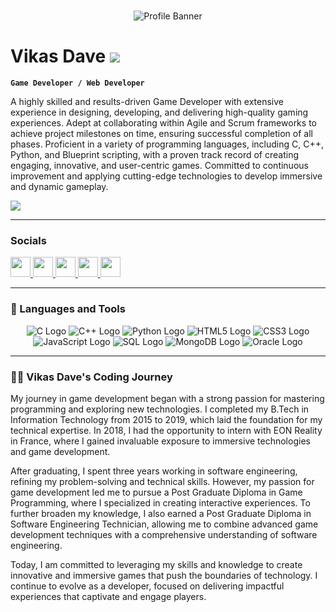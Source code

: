 #
<p align="center">
  <img src="https://img.freepik.com/premium-photo/futuristic-cybersecurity-backgrounds-digital-protection-wallpapers-technology-security-illustratio_980716-93958.jpg" alt="Profile Banner" />
</p>

#  Vikas Dave ![](https://user-images.githubusercontent.com/18350557/176309783-0785949b-9127-417c-8b55-ab5a4333674e.gif)


**`Game Developer / Web Developer`**

A highly skilled and results-driven Game Developer with extensive experience in designing, developing, and delivering high-quality gaming experiences. Adept at collaborating within Agile and Scrum frameworks to achieve project milestones on time, ensuring successful completion of all phases. Proficient in a variety of programming languages, including C, C++, Python, and Blueprint scripting, with a proven track record of creating engaging, innovative, and user-centric games. Committed to continuous improvement and applying cutting-edge technologies to develop immersive and dynamic gameplay.

   <p align="left">
     <a href="https://www.x.com/VikasDave0511" target="_blank" rel="noreferrer"><img
          src="https://img.shields.io/twitter/follow/VikasDave0511?logo=twitter&style=for-the-badge&color=0891b2&labelColor=1c1917"/> </a>
   </p>

---
### Socials

<p align="left"> <a href="https://www.github.com/Vikas-Dave" target="_blank" rel="noreferrer"> <picture> <source media="(prefers-color-scheme: dark)" srcset="https://raw.githubusercontent.com/danielcranney/readme-generator/main/public/icons/socials/github-dark.svg" /> <source media="(prefers-color-scheme: light)" srcset="https://raw.githubusercontent.com/danielcranney/readme-generator/main/public/icons/socials/github.svg" /> <img src="https://raw.githubusercontent.com/danielcranney/readme-generator/main/public/icons/socials/github.svg" width="32" height="32" /> </picture> </a> <a href="http://www.instagram.com/vikasdave.05" target="_blank" rel="noreferrer"> <picture> <source media="(prefers-color-scheme: dark)" srcset="https://raw.githubusercontent.com/danielcranney/readme-generator/main/public/icons/socials/instagram-dark.svg" /> <source media="(prefers-color-scheme: light)" srcset="https://raw.githubusercontent.com/danielcranney/readme-generator/main/public/icons/socials/instagram.svg" /> <img src="https://raw.githubusercontent.com/danielcranney/readme-generator/main/public/icons/socials/instagram.svg" width="32" height="32" /> </picture> </a> <a href="https://www.linkedin.com/in/vikasdave05/" target="_blank" rel="noreferrer"> <picture> <source media="(prefers-color-scheme: dark)" srcset="https://raw.githubusercontent.com/danielcranney/readme-generator/main/public/icons/socials/linkedin-dark.svg" /> <source media="(prefers-color-scheme: light)" srcset="https://raw.githubusercontent.com/danielcranney/readme-generator/main/public/icons/socials/linkedin.svg" /> <img src="https://raw.githubusercontent.com/danielcranney/readme-generator/main/public/icons/socials/linkedin.svg" width="32" height="32" /> </picture> </a> <a href="https://www.x.com/VikasDave0511" target="_blank" rel="noreferrer"> <picture> <source media="(prefers-color-scheme: dark)" srcset="https://raw.githubusercontent.com/danielcranney/readme-generator/main/public/icons/socials/twitter-dark.svg" /> <source media="(prefers-color-scheme: light)" srcset="https://raw.githubusercontent.com/danielcranney/readme-generator/main/public/icons/socials/twitter.svg" /> <img src="https://raw.githubusercontent.com/danielcranney/readme-generator/main/public/icons/socials/twitter.svg" width="32" height="32" /> </picture> </a> <a href="https://www.youtube.com/@Davesway" target="_blank" rel="noreferrer"> <picture> <source media="(prefers-color-scheme: dark)" srcset="https://raw.githubusercontent.com/danielcranney/readme-generator/main/public/icons/socials/youtube-dark.svg" /> <source media="(prefers-color-scheme: light)" srcset="https://raw.githubusercontent.com/danielcranney/readme-generator/main/public/icons/socials/youtube.svg" /> <img src="https://raw.githubusercontent.com/danielcranney/readme-generator/main/public/icons/socials/youtube.svg" width="32" height="32" /> </picture> </a></p>

---

### 🧰 Languages and Tools

<p align="center">
  <img src="https://img.shields.io/badge/C-007396?style=for-the-badge&logo=C&logoColor=white" alt="C Logo"/>
  <img src="https://img.shields.io/badge/C++-00599C?style=for-the-badge&logo=c%2B%2B&logoColor=white" alt="C++ Logo"/>
  <img src="https://img.shields.io/badge/Python-3776AB?style=for-the-badge&logo=python&logoColor=white" alt="Python Logo"/>
  <img src="https://img.shields.io/badge/HTML5-E34F26?style=for-the-badge&logo=html5&logoColor=white" alt="HTML5 Logo"/>
  <img src="https://img.shields.io/badge/CSS3-1572B6?style=for-the-badge&logo=css3&logoColor=white" alt="CSS3 Logo"/>
  <img src="https://img.shields.io/badge/JavaScript-F7DF1E?style=for-the-badge&logo=javascript&logoColor=black" alt="JavaScript Logo"/>
  <img src="https://img.shields.io/badge/SQL-4479A1?style=for-the-badge&logo=mysql&logoColor=white" alt="SQL Logo"/>
  <img src="https://img.shields.io/badge/MongoDB-47A248?style=for-the-badge&logo=mongodb&logoColor=white" alt="MongoDB Logo"/>
  <img src="https://img.shields.io/badge/Oracle-F80000?style=for-the-badge&logo=oracle&logoColor=white" alt="Oracle Logo"/>
</p>

---
 <h3>👨‍💻 Vikas Dave's Coding Journey</h3>
  My journey in game development began with a strong passion for mastering programming and exploring new technologies. I completed my B.Tech in Information Technology from 2015 to 2019, which laid the foundation for my technical expertise. In 2018, I had the opportunity to intern with EON Reality in France, where I gained invaluable exposure to immersive technologies and game development.

After graduating, I spent three years working in software engineering, refining my problem-solving and technical skills. However, my passion for game development led me to pursue a Post Graduate Diploma in Game Programming, where I specialized in creating interactive experiences. To further broaden my knowledge, I also earned a Post Graduate Diploma in Software Engineering Technician, allowing me to combine advanced game development techniques with a comprehensive understanding of software engineering.

Today, I am committed to leveraging my skills and knowledge to create innovative and immersive games that push the boundaries of technology. I continue to evolve as a developer, focused on delivering impactful experiences that captivate and engage players.

[youtube]: https://youtube.com/@Davesway
